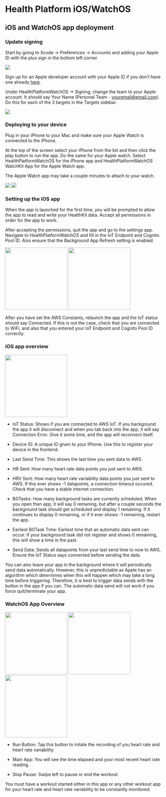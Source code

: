 # Health Platform iOS/WatchOS

## iOS and WatchOS app deployment

### Update signing 

Start by going to Xcode -> Preferences -> Accounts and adding your Apple ID with the plus sign in the bottom left corner

<img src="https://github.com/UBC-CIC/health-platform-iOS-watchOS/blob/master/README%20Images/Xcode%20Accounts.png"/>

Sign up for an Apple developer account with your Apple ID if you don't have one already [here](https://developer.apple.com/account/#!/welcome).

Under HealthPlatformWatchOS -> Signing, change the team to your Apple account. It should say Your Name (Personal Team - youremail@email.com). Do this for each of the 3 targets in the Targets sidebar.

<img src="https://github.com/UBC-CIC/health-platform-iOS-watchOS/blob/master/README%20Images/Signing.png"/>

### Deploying to your device

Plug in your iPhone to your Mac and make sure your Apple Watch is connected to the iPhone.

At the top of the screen select your iPhone from the list and then click the play button to run the app. Do the same for your Apple watch. Select HealthPlatformWatchOS for the iPhone app and HealthPlatformWatchOS WatchKit App for the Apple Watch app.

The Apple Watch app may take a couple minutes to attach to your watch.

<p float="left">
<img src="https://github.com/UBC-CIC/health-platform-iOS-watchOS/blob/master/README%20Images/Run%20App%201.png"/>
<img src="https://github.com/UBC-CIC/health-platform-iOS-watchOS/blob/master/README%20Images/Run%20App%202.png"/>
</p>

### Setting up the iOS app

When the app is launched for the first time, you will be prompted to allow the app to read and write your HealthKit data. Accept all permissions in order for the app to work.

After accepting the permissions, quit the app and go to the settings app. Navigate to HealthPlatformWatchOS and fill in the IoT Endpoint and Cognito Pool ID. Also ensure that the Background App Refresh setting is enabled.

<p float="left">
<img src="https://github.com/UBC-CIC/health-platform-iOS-watchOS/blob/master/README%20Images/App%20Settings%201.png" width="200"/>
<img src="https://github.com/UBC-CIC/health-platform-iOS-watchOS/blob/master/README%20Images/App%20Settings%202.png" width="200"/>
</p>

After you have set the AWS Constants, relaunch the app and the IoT status should say Connected. If this is not the case, check that you are connected to WiFi, and also that you entered your IoT Endpoint and Cognito Pool ID correctly.

### iOS app overview

<img src="https://github.com/UBC-CIC/health-platform-iOS-watchOS/blob/master/README%20Images/iOS%20App.png" width="200"/>

- IoT Status: Shows if you are connected to AWS IoT. If you background the app it will disconnect and when you tab back into the app, it will say Connection Error. Give it some time, and the app will reconnect itself.

- Device ID: A unique ID given to your iPhone. Use this to register your device in the frontend.

- Last Send Time: This shows the last time you sent data to AWS.

- HR Sent: How many heart rate data points you just sent to AWS.

- HRV Sent: How many heart rate variability data points you just sent to AWS. If this ever shows -1 datapoints, a connection timeout occured. Check that you have a stable internet connection.

- BGTasks: How many background tasks are currently scheduled. When you open then app, it will say 0 remaning, but after a couple seconds the background task should get scheduled and display 1 remaining. If it continues to display 0 remaining, or if it ever shows -1 remaining, restart the app.

- Earliest BGTask Time: Earliest time that an automatic data sent can occur. If your background task did not register and shows 0 remaining, this will show a time in the past.

- Send Data: Sends all datapoints from your last send time to now to AWS. Ensure the IoT Status says connected before sending the data.

You can also leave your app in the background where it will periodically send data automatically. However, this is unpredictable as Apple has an algorithm which determines when this will happen which may take a long time before triggering. Therefore, it is best to trigger data sends with the button in the app if you can. The automatic data send will not work if you force quit/terminate your app.

### WatchOS App Overview

<p float="left">
<img src="https://github.com/UBC-CIC/health-platform-iOS-watchOS/blob/master/README%20Images/Run%20Button.png"  width="200"/>
<img src="https://github.com/UBC-CIC/health-platform-iOS-watchOS/blob/master/README%20Images/Watch%20App.png" width="200"/>
<img src="https://github.com/UBC-CIC/health-platform-iOS-watchOS/blob/master/README%20Images/Stop%20Pause.png"  width="200"/>
</p>

- Run Button: Tap this button to initate the recording of you heart rate and heart rate variability.

- Main App: You will see the time elapsed and your most recent heart rate reading.

- Stop Pause: Swipe left to pause or end the workout.

You must have a workout started either in this app or any other workout app for your heart rate and heart rate variability to be constantly monitored.
